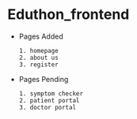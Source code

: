 # Eduthon_frontend

- Pages Added 

      1. homepage
      2. about us
      3. register
      
- Pages Pending

      1. symptom checker
      2. patient portal
      3. doctor portal
         
